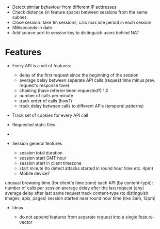 * Detect similar behaviour from different IP addresses
* Check distance (in feature space) between sessions from the same subnet
* Close session: take 1m sessions, calc max idle period in each session
* Milliseconds in date
* Add source port to session key to distinguish users behind NAT



# Features
* Every API is a set of features:
  * delay of the first request since the beginning of the session
  * average delay between separate API calls (request time minus prev. request's response time)
  * chaining (have referrer been requested?) 1,0
  * number of calls per minute
  * track order of calls (how?)
  * track delay between calls to different APIs (temporal patterns)
* Track set of cookies for every API call
* Requested static files
*

* Session general features
  * session total duration
  * session start GMT hour
  * session start in client timezone
  * start minute (to detect attacks started in round hour time etc. 4pm)
  * Mobile device?


unusual browsing time (for client's time zone)
each API (by content-type):
number of calls per session
average delay after the last request (any)
average delay after last same request
track content-type (to distinguish images, apis, pages)
session started near round hour time (like 3am, 12pm)


* Ideas

  * do not append features from separate request into a single feature-vector
